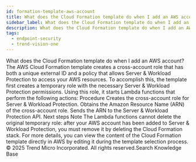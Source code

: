 ```yaml
---
id: formation-template-aws-account
title: What does the Cloud Formation template do when I add an AWS account?
sidebar_label: What does the Cloud Formation template do when I add an AWS account?
description: What does the Cloud Formation template do when I add an AWS account?
tags:
  - endpoint-security
  - trend-vision-one
---
```


 What does the Cloud Formation template do when I add an AWS account? The AWS Cloud Formation template creates a cross-account role that has both a unique external ID and a policy that allows Server & Workload Protection to access your AWS resources. To accomplish this, the template first creates a temporary role with the necessary Server & Workload Protection permissions. Using this role, it starts Lambda functions that perform the following actions: Procedure Creates the cross-account role for Server & Workload Protection. Obtains the Amazon Resource Name (ARN) of the cross-account role. Sends the ARN to the Server & Workload Protection API. Next steps Note The Lambda functions cannot delete the original temporary role: after your AWS account has been added to Server & Workload Protection, you must remove it by deleting the Cloud Formation stack. For more details, you can view the content of the Cloud Formation template directly in AWS by editing it during the template selection process. © 2025 Trend Micro Incorporated. All rights reserved.Search Knowledge Base